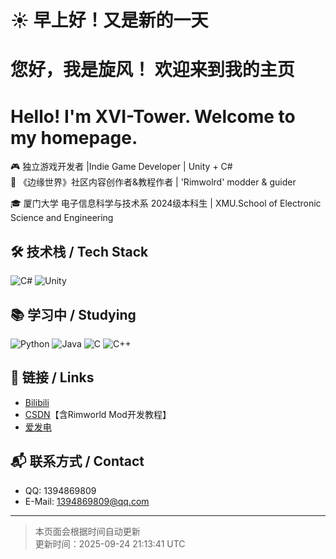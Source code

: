 

# ☀️ 早上好！又是新的一天
# 您好，我是旋风！ 欢迎来到我的主页
# Hello! I'm XVI-Tower. Welcome to my homepage.

🎮 独立游戏开发者 |Indie Game Developer | Unity + C#  
🌌 《边缘世界》社区内容创作者&教程作者 | 'Rimwolrd' modder & guider

🎓 厦门大学 电子信息科学与技术系 2024级本科生 | XMU.School of Electronic Science and Engineering 

## 🛠 技术栈 / Tech Stack

![C#](https://img.shields.io/badge/C%23-239120?logo=c-sharp&logoColor=white) 
![Unity](https://img.shields.io/badge/Unity-000000?logo=unity&logoColor=white) 

## 📚 学习中 / Studying

![Python](https://img.shields.io/badge/Python-3776AB?logo=python&logoColor=white)
![Java](https://img.shields.io/badge/Java-007396?logo=java&logoColor=white)
![C](https://img.shields.io/badge/C-00599C?logo=c&logoColor=white)
![C++](https://img.shields.io/badge/C%2B%2B-00599C?logo=cplusplus&logoColor=white)

## 🔗 链接 / Links

- [Bilibili](https://space.bilibili.com/17463438)
- [CSDN](https://blog.csdn.net/qq_58145131)【含Rimworld Mod开发教程】
- [爱发电](https://afdian.com/a/MonsterTower)

## 📬 联系方式 / Contact

- QQ: 1394869809
- E-Mail: 1394869809@qq.com


---

> 本页面会根据时间自动更新  
> 更新时间：2025-09-24 21:13:41 UTC
